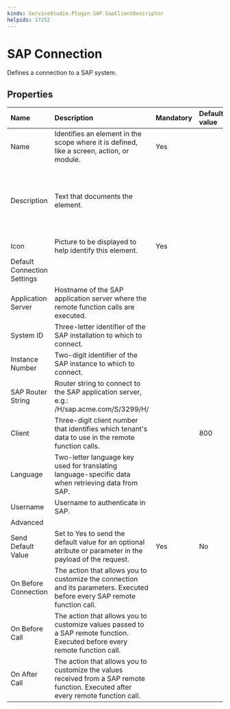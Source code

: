 ```yaml
---
kinds: ServiceStudio.Plugin.SAP.SapClientDescriptor
helpids: 17252
---
```


# SAP Connection

Defines a connection to a SAP system.

## Properties

| Name | Description | Mandatory | Default value | Observations |
| :--- | :--- | :--- | :--- | :--- |
| Name | Identifies an element in the scope where it is defined, like a screen, action, or module. | Yes |  |  |
| Description | Text that documents the element. |  |  | Useful for documentation purpose. The maximum size of this property is 2000 characters. |
| Icon | Picture to be displayed to help identify this element. | Yes |  |  |
| Default Connection Settings |  |  |  |  |
| Application Server | Hostname of the SAP application server where the remote function calls are executed. |  |  |  |
| System ID | Three-letter identifier of the SAP installation to which to connect. |  |  |  |
| Instance Number | Two-digit identifier of the SAP instance to which to connect. |  |  |  |
| SAP Router String | Router string to connect to the SAP application server, e.g.: /H/sap.acme.com/S/3299/H/ |  |  |  |
| Client | Three-digit client number that identifies which tenant's data to use in the remote function calls. |  | 800 |  |
| Language | Two-letter language key used for translating language-specific data when retrieving data from SAP. |  |  |  |
| Username | Username to authenticate in SAP. |  |  |  |
| Advanced |  |  |  |  |
| Send Default Value | Set to Yes to send the default value for an optional atribute or parameter in the payload of the request. | Yes | No |  |
| On Before Connection | The action that allows you to customize the connection and its parameters. Executed before every SAP remote function call. |  |  |  |
| On Before Call | The action that allows you to customize values passed to a SAP remote function. Executed before every remote function call. |  |  |  |
| On After Call | The action that allows you to customize the values received from a SAP remote function. Executed after every remote function call. |  |  |  |

